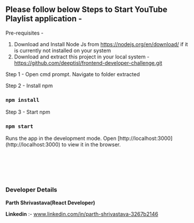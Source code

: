 ## Please follow below Steps to Start YouTube Playlist application - 

Pre-requisites - 
1. Download and Install Node Js from https://nodejs.org/en/download/ if it is currently not installed on your system
2. Download and extract this project in your local system - https://github.com/deeptisl/frontend-developer-challenge.git 

Step 1 - Open cmd prompt. Navigate to folder extracted

Step 2 - Install npm
### `npm install`
Step 3 - Start npm
### `npm start`
Runs the app in the development mode. Open [http://localhost:3000] (http://localhost:3000) to view it in the browser.
<br/><br/><br/>

<br/><br/>
### Developer Details
**Parth Shrivastava(React Developer)**

**Linkedin** :- www.linkedin.com/in/parth-shrivastava-3267b2146
